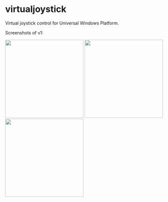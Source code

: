 # virtualjoystick

Virtual joystick control for Universal Windows Platform.

Screenshots of v1:

<div style="display: inline-block">
  <img src="https://i.imgur.com/Fdm91qe.png" width="250" />
  <img src="https://i.imgur.com/NEzdGQ8.png" width="250" />
  <img src="https://i.imgur.com/I7itc0T.png" width="250" />
</div>
